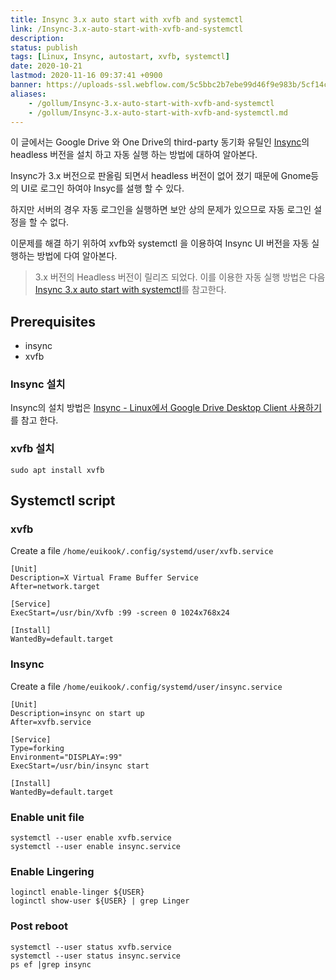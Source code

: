 ```yaml
---
title: Insync 3.x auto start with xvfb and systemctl
link: /Insync-3.x-auto-start-with-xvfb-and-systemctl
description: 
status: publish
tags: [Linux, Insync, autostart, xvfb, systemctl]
date: 2020-10-21
lastmod: 2020-11-16 09:37:41 +0900
banner: https://uploads-ssl.webflow.com/5c5bbc2b7ebe99d46f9e983b/5cf14ca1fb8dd08aa53a2e58_InsyncSignIn.png
aliases:
    - /gollum/Insync-3.x-auto-start-with-xvfb-and-systemctl
    - /gollum/Insync-3.x-auto-start-with-xvfb-and-systemctl.md
---
```



이 글에서는 Google Drive 와 One Drive의 third-party 동기화 유틸인 [Insync](https://www.insynchq.com/)의 headless 버전을 설치 하고 자동 실행 하는 방법에 대하여 알아본다.

Insync가 3.x 버전으로 판올림 되면서 headless 버전이 없어 졌기 때문에 Gnome등의 UI로 로그인 하여야 Insyc를 설행 할 수 있다. 

하지만 서버의 경우 자동 로그인을 실행하면 보안 상의 문제가 있으므로 자동 로그인 설정을 할 수 없다. 

이문제를 해결 하기 위하여 xvfb와 systemctl 을 이용하여 Insync UI 버전을 자동 실행하는 방법에 다여 알아본다. 


> 3.x 버전의 Headless 버전이 릴리즈 되었다. 이를 이용한 자동 실행 방법은 다음 [Insync 3.x auto start with systemctl](/posts/insync-3.x-auto-start-with-systemctl)를 참고한다. 

## Prerequisites
* insync
* xvfb

### Insync 설치 
Insync의 설치 방법은 [Insync - Linux에서 Google Drive Desktop Client 사용하기](/posts/alternative-google-drive-desktop-client-for-linux)를 참고 한다. 

### xvfb 설치

```
sudo apt install xvfb
```

<!--more-->

## Systemctl script

### xvfb

Create a file `/home/euikook/.config/systemd/user/xvfb.service`
```
[Unit]
Description=X Virtual Frame Buffer Service
After=network.target

[Service]
ExecStart=/usr/bin/Xvfb :99 -screen 0 1024x768x24

[Install]
WantedBy=default.target
```

### Insync

Create a file `/home/euikook/.config/systemd/user/insync.service`
```
[Unit]
Description=insync on start up
After=xvfb.service

[Service]
Type=forking
Environment="DISPLAY=:99"
ExecStart=/usr/bin/insync start

[Install]
WantedBy=default.target
```

### Enable unit file

```
systemctl --user enable xvfb.service
systemctl --user enable insync.service
```


### Enable Lingering
```
loginctl enable-linger ${USER}
loginctl show-user ${USER} | grep Linger
```

### Post reboot
```
systemctl --user status xvfb.service
systemctl --user status insync.service
ps ef |grep insync
```